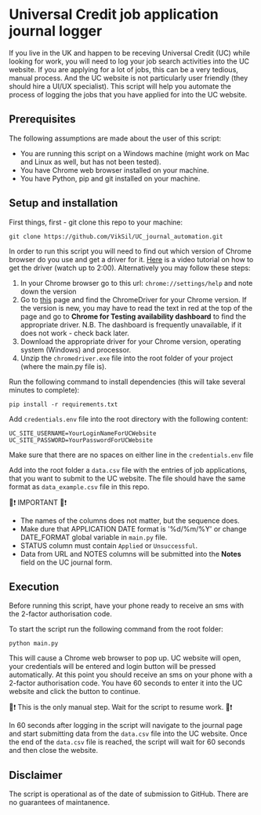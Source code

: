 # Universal Credit job application journal logger

If you live in the UK and happen to be receving Universal Credit (UC) while looking for work, you will need to log your job search activities into the UC website. If you are applying for a lot of jobs, this can be a very tedious, manual process. And the UC website is not particularly user friendly (they should hire a UI/UX specialist). This script will help you automate the process of logging the jobs that you have applied for into the UC website.

## Prerequisites

The following assumptions are made about the user of this script:

* You are running this script on a Windows machine (might work on Mac and Linux as well, but has not been tested). 
* You have Chrome web browser installed on your machine.
* You have Python, pip and git installed on your machine.

## Setup and installation

First things, first - git clone this repo to your machine:

    
    git clone https://github.com/VikSil/UC_journal_automation.git

In order to run this script you will need to find out which version of Chrome browser do you use and get a driver for it. [Here](https://www.youtube.com/watch?v=Yh4CnDL44O8) is a video tutorial on how to get the driver (watch up to 2:00). Alternatively  you may follow these steps:

1. In your Chrome browser go to this url: `chrome://settings/help` and note down the version
1. Go to [this](https://chromedriver.chromium.org/downloads) page and find the ChromeDriver for your Chrome version. If the version is new, you may have to read the text in red at the top of the page and go to **Chrome for Testing availability dashboard** to find the appropriate driver. N.B. The dashboard is frequently unavailable, if it does not work - check back later.
1. Download the appropriate driver for your Chrome version, operating system (Windows) and processor.
1. Unzip the `chromedriver.exe` file into the root folder of your project (where the main.py file is). 

Run the following command to install dependencies (this will take several minutes to complete):

    pip install -r requirements.txt

Add `credentials.env` file into the root directory with the following content:

    UC_SITE_USERNAME=YourLoginNameForUCWebsite
    UC_SITE_PASSWORD=YourPasswordForUCWebsite

Make sure that there are no spaces on either line in the `credentials.env` file

Add into the root folder a `data.csv` file with the entries of job applications, that you want to submit to the UC website. The file should have the same format as `data_example.csv` file in this repo. 

🔴❗ IMPORTANT  🔴❗
* The names of the columns does not matter, but the sequence does.
* Make dure that APPLICATION DATE format is '%d/%m/%Y' or change DATE_FORMAT global variable in `main.py` file.
* STATUS column must contain `Applied` or `Unsuccessful`.
* Data from URL and NOTES columns will be submitted into the **Notes** field on the UC journal form.


## Execution

Before running this script, have your phone ready to receive an sms with the 2-factor authorisation code.

To start the script run the following command from the root folder:

    python main.py

This will cause a Chrome web browser to pop up. UC website will open, your credentials will be entered and login button will be pressed automatically. At this point you should receive an sms on your phone with a  2-factor authorisation code. You have 60 seconds to enter it into the UC website and click the button to continue.

🔴❗ This is the only manual step. Wait for the script to resume work. 🔴❗

In 60 seconds after logging in the script will navigate to the journal page and start submitting data from the `data.csv` file into the UC website. Once the end of the `data.csv` file is reached, the script will wait for 60 seconds and then close the website.

## Disclaimer
The script is operational as of the date of submission to GitHub. There are no guarantees of maintanence.